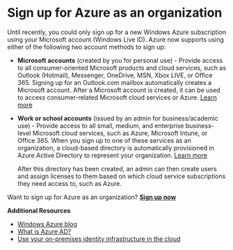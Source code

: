<properties
	pageTitle="Sign up for Azure as an organization"
	description="Learn how you can use a work or school account to leverage the existing user accounts, policies, settings, or on-premise server deployments you already have and improve efficiency between your organization's on-premises identity infrastructure and Azure AD."
	services="active-directory"
	documentationCenter=""
	authors="markusvi"
	manager="stevenpo"
	editor=""/>

<tags
	ms.service="active-directory"
	ms.date="01/14/2016"
	wacn.date=""/>


# Sign up for Azure as an organization

Until recently, you could only sign up for a new Windows Azure subscription using your Microsoft account (Windows Live ID). Azure now supports using either of the following two account methods to sign up:

* **Microsoft accounts** (created by you for personal use) - Provide access to all consumer-oriented Microsoft products and cloud services, such as Outlook (Hotmail), Messenger, OneDrive, MSN, Xbox LIVE, or Office 365. Signing up for an Outlook.com mailbox automatically creates a Microsoft account. After a Microsoft account is created, it can be used to access consumer-related Microsoft cloud services or Azure. [Learn more](http://www.microsoft.com/account/default.aspx)

* **Work or school accounts** (issued by an admin for business/academic use) - Provide access to all small, medium, and enterprise business-level Microsoft cloud services, such as Azure, Microsoft Intune, or Office 365. When you sign up to one of these services as an organization, a cloud-based directory is automatically provisioned in Azure Active Directory to represent your organization. [Learn more](/documentation/articles/active-directory-administer)

	After this directory has been created, an admin can then create users and assign licenses to them based on which cloud service subscriptions they need access to, such as Azure.

Want to sign up for Azure as an organization? [**Sign up now**](https://windowsazure.cn/pricing/overview/) 

**Additional Resources**

* [Windows Azure blog](http://azure.microsoft.com/blog/)
* [What is Azure AD?](/documentation/articles/active-directory-whatis)
* [Use your on-premises identity infrastructure in the cloud](/documentation/articles/active-directory-aadconnect)
